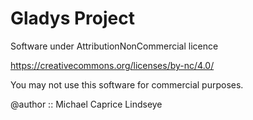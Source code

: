 Gladys Project
=======================



Software under AttributionNonCommercial licence 

https://creativecommons.org/licenses/by-nc/4.0/

You may not use this software for commercial purposes.

@author :: Michael Caprice Lindseye